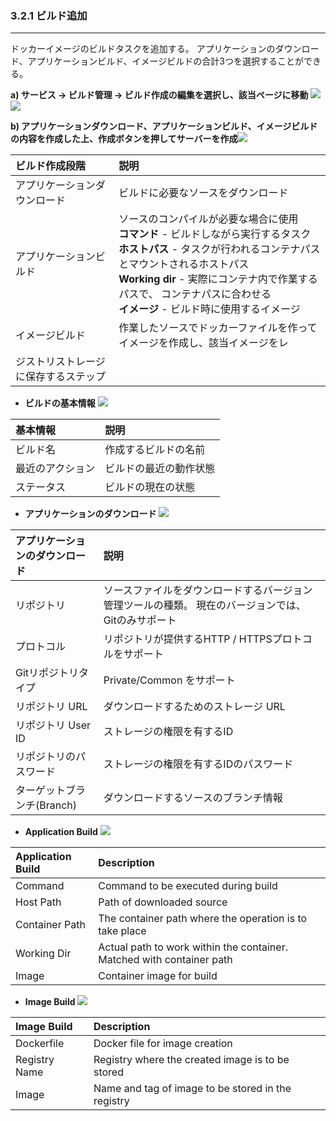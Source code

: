 ### 3.2.1 ビルド追加

---

ドッカーイメージのビルドタスクを追加する。 アプリケーションのダウンロード、アプリケーションビルド、イメージビルドの合計3つを選択することができる。

**a\) サービス → ビルド管理 → ビルド作成の編集を選択し、該当ページに移動**
![](/assets/EN/2.5/3.2.1_1.png)![](/assets/EN/2.5/3.2.1_2.png)

**b\) アプリケーションダウンロード、アプリケーションビルド、イメージビルドの内容を作成した上、作成ボタンを押してサーバーを作成**![](/assets/EN/2.5/3.2.1_3.png)

| **ビルド作成段階** | **説明** |
| :--- | :--- |
| アプリケーションダウンロード | ビルドに必要なソースをダウンロード |
| アプリケーションビルド | ソースのコンパイルが必要な場合に使用 <br/>**コマンド** - ビルドしながら実行するタスク <br/>**ホストパス** - タスクが行われるコンテナパスとマウントされるホストパス <br/>**Working dir** - 実際にコンテナ内で作業するパスで、 コンテナパスに合わせる <br/>**イメージ** - ビルド時に使用するイメージ |
| イメージビルド | 作業したソースでドッカーファイルを作ってイメージを作成し、該当イメージをレ
ジストリストレージに保存するステップ |

* **ビルドの基本情報**
![](/assets/EN/2.5/3.2.1_4.png)

| **基本情報** | **説明** |
| :--- | :--- |
| ビルド名 | 作成するビルドの名前 |
| 最近のアクション | ビルドの最近の動作状態 |
| ステータス | ビルドの現在の状態 |

* **アプリケーションのダウンロード**
![](/assets/EN/2.5/3.2.1_5.png)

| **アプリケーションのダウンロード** | **説明** |
| :--- | :--- |
| リポジトリ | ソースファイルをダウンロードするバージョン管理ツールの種類。 現在のバージョンでは、 Gitのみサポート |
| プロトコル | リポジトリが提供するHTTP / HTTPSプロトコルをサポート |
| Gitリポジトリタイプ | Private/Common をサポート |
| リポジトリ URL | ダウンロードするためのストレージ URL |
| リポジトリ User ID | ストレージの権限を有するID |
| リポジトリのパスワード | ストレージの権限を有するIDのパスワード |
| ターゲットブランチ(Branch) | ダウンロードするソースのブランチ情報 |

* **Application Build**
![](/assets/EN/2.5/3.2.1_6.png)

| **Application Build** | **Description** |
| :--- | :--- |
| Command | Command to be executed during build |
| Host Path | Path of downloaded source |
| Container Path | The container path where the operation is to take place |
| Working Dir | Actual path to work within the container. Matched with container path |
| Image | Container image for build |

* **Image Build**
![](/assets/EN/2.5/3.2.1_7.png)

| **Image Build** | Description |
| :--- | :--- |
| Dockerfile | Docker file for image creation |
| Registry Name | Registry where the created image is to be stored |
| Image | Name and tag of image to be stored in the registry |



